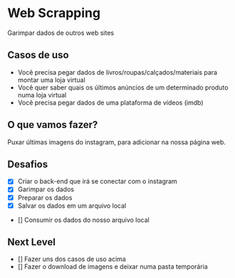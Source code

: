 # Web Scrapping

Garimpar dados de outros web sites

## Casos de uso

- Você precisa pegar dados de livros/roupas/calçados/materiais para montar uma loja virtual
- Você quer saber quais os últimos anúncios de um determinado produto numa loja virtual
- Você precisa pegar dados de uma plataforma de vídeos (imdb)

## O que vamos fazer?

Puxar últimas imagens do instagram, para adicionar na nossa página web.

## Desafios

- [x] Criar o back-end que irá se conectar com o instagram
- [x] Garimpar os dados
- [x] Preparar os dados
- [x] Salvar os dados em um arquivo local
- [] Consumir os dados do nosso arquivo local

## Next Level

- [] Fazer uns dos casos de uso acima
- [] Fazer o download de imagens e deixar numa pasta temporária